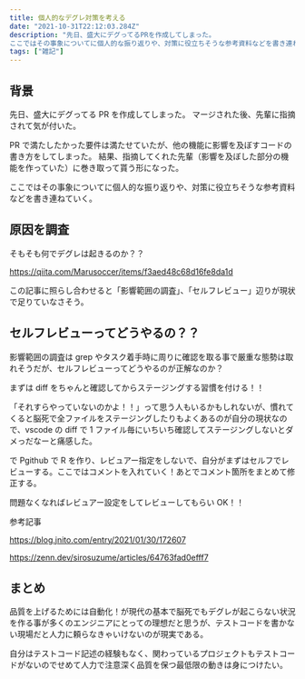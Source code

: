 ```yaml
---
title: 個人的なデグレ対策を考える
date: "2021-10-31T22:12:03.284Z"
description: "先日、盛大にデグってるPRを作成してしまった。
ここではその事象についてに個人的な振り返りや、対策に役立ちそうな参考資料などを書き連ねていく。"
tags: ["雑記"]
---
```


## 背景

先日、盛大にデグってる PR を作成してしまった。
マージされた後、先輩に指摘されて気が付いた。

PR で満たしたかった要件は満たせていたが、他の機能に影響を及ぼすコードの書き方をしてしまった。
結果、指摘してくれた先輩（影響を及ぼした部分の機能を作っていた）に巻き取って貰う形になった。

ここではその事象についてに個人的な振り返りや、対策に役立ちそうな参考資料などを書き連ねていく。

## 原因を調査

そもそも何でデグレは起きるのか？？

https://qiita.com/Marusoccer/items/f3aed48c68d16fe8da1d

この記事に照らし合わせると「影響範囲の調査」、「セルフレビュー」辺りが現状で足りていなさそう。

## セルフレビューってどうやるの？？

影響範囲の調査は grep やタスク着手時に周りに確認を取る事で厳重な態勢は取れそうだが、セルフレビューってどうやるのが正解なのか？

まずは diff をちゃんと確認してからステージングする習慣を付ける！！

「それすらやっていないのかよ！！」って思う人もいるかもしれないが、慣れてくると脳死で全ファイルをステージングしたりもよくあるのが自分の現状なので、vscode の diff で 1 ファイル毎にいちいち確認してステージングしないとダメっだなーと痛感した。

で Pgithub で R を作り、レビュアー指定をしないで、自分がまずはセルフでレビューする。ここではコメントを入れていく！あとでコメント箇所をまとめて修正する。

問題なくなればレビュアー設定をしてレビューしてもらい OK！！

参考記事

https://blog.jnito.com/entry/2021/01/30/172607

https://zenn.dev/sirosuzume/articles/64763fad0efff7

## まとめ

品質を上げるためには自動化！が現代の基本で脳死でもデグレが起こらない状況を作る事が多くのエンジニアにとっての理想だと思うが、テストコードを書かない現場だと人力に頼らなきゃいけないのが現実である。

自分はテストコード記述の経験もなく、関わっているプロジェクトもテストコードがないのでせめて人力で注意深く品質を保つ最低限の動きは身につけたい。

